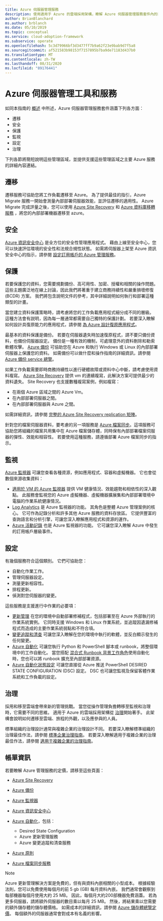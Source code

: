 ```yaml
---
title: Azure 伺服器管理服務
description: 使用適用于 Azure 的雲端採用架構，瞭解 Azure 伺服器管理服務套件內的區域。
author: BrianBlanchard
ms.author: brblanch
ms.date: 05/10/2019
ms.topic: conceptual
ms.service: cloud-adoption-framework
ms.subservice: operate
ms.openlocfilehash: 5c3d79966bf3d3477ff7b9a62f23e9bab9d7f5a8
ms.sourcegitcommit: af521583b98153f7157895b7ba9de71183d437b0
ms.translationtype: MT
ms.contentlocale: zh-TW
ms.lasthandoff: 08/31/2020
ms.locfileid: "89176441"
---
```

# <a name="azure-server-management-tools-and-services"></a>Azure 伺服器管理工具和服務

如同本指南的 [概述](./index.md) 中所述，Azure 伺服器管理服務套件涵蓋下列各方面：

- 遷移
- 安全
- 保護
- 監視
- 設定
- 治理

下列各節將簡短說明這些管理區域，並提供支援這些管理區域之主要 Azure 服務的詳細內容連結。

## <a name="migrate"></a>遷移

遷移服務可協助您將工作負載遷移至 Azure。 為了提供最佳的指引，Azure Migrate 服務一開始會測量內部部署伺服器效能，並評估遷移的適用性。 Azure Migrate 完成評量之後，您可以使用 [Azure Site Recovery](/azure/site-recovery/site-recovery-overview) 和 [Azure 資料庫移轉服務](/azure/dms/dms-overview) ，將您的內部部署機器遷移至 azure。

## <a name="secure"></a>安全

[Azure 資訊安全中心](/azure/security-center/security-center-intro) 是全方位的安全性管理應用程式。 藉由上線至安全中心，您可以快速評估環境的安全性和法規合規性狀態。 如需將伺服器上架至 Azure 資訊安全中心的指示，請參閱 [設定訂用帳戶的 Azure 管理服務](./onboard-at-scale.md#azure-security-center)。

## <a name="protect"></a>保護

若要保護您的資料，您需要規劃備份、高可用性、加密、授權和相關的操作問題。 這些主題廣泛地在線上討論，因此我們將著重于建立商務持續性和嚴重損壞修復 (BCDR) 方案。 我們將包含說明文件的參考，其中詳細說明如何執行和部署這種類型的計畫。

當您建立資料保護策略時，請考慮將您的工作負載應用程式細分成不同的層級。 這種方法會有説明，因為每一層通常都需要自己獨特的保護計劃。 若要深入瞭解如何設計具復原能力的應用程式，請參閱 [為 Azure 設計復原應用程式](/azure/architecture/resiliency)。

最基本的資料保護是備份。 若要在伺服器遺失時加速復原程式，請不要只備份資料，也備份伺服器設定。 備份是一種有效的機制，可處理意外的資料刪除和勒索軟體攻擊。 [Azure 備份](/azure/backup) 可協助您在 Azure 和執行 Windows 或 Linux 的內部部署伺服器上保護您的資料。 如需備份可以做什麼和操作指南的詳細資訊，請參閱 [Azure 備份 service 總覽](/azure/backup/backup-overview)。

如果工作負載需要即時商務持續性以進行硬體故障或資料中心中斷，請考慮使用資料複寫。 [Azure Site Recovery](/azure/site-recovery/site-recovery-overview) 提供 vm 的連續複寫，此解決方案可提供最少的資料遺失。 Site Recovery 也支援數種複寫案例，例如複寫：

- 在兩個 Azure 區域之間的 Azure Vm。
- 在內部部署伺服器之間。
- 在內部部署伺服器與 Azure 之間。

如需詳細資訊，請參閱 [完整的 Azure Site Recovery replication 矩陣](/azure/site-recovery/site-recovery-overview#what-can-i-replicate)。

針對您的檔案伺服器資料，要考慮的另一項服務是 [Azure 檔案同步](/azure/storage/files/storage-sync-files-planning)。這項服務可協助您將組織的檔案共用集中在 Azure 檔案儲存體，同時保有內部部署檔案伺服器的彈性、效能和相容性。 若要使用這種服務，請遵循部署 Azure 檔案同步的指示。

## <a name="monitor"></a>監視

[Azure 監視器](/azure/azure-monitor/overview) 可讓您查看各種資源，例如應用程式、容器和虛擬機器。 它也會從數個來源收集資料：

- [適用於 VM 的 Azure 監視器](/azure/azure-monitor/insights/vminsights-overview) 提供 VM 健康情況、效能趨勢和相依性的深入觀點。 此服務會監視您的 Azure 虛擬機器、虛擬機器擴展集和內部部署環境中電腦的作業系統健康情況。
- [Log Analytics](/azure/azure-monitor/log-query/log-query-overview) 是 Azure 監視器的功能。 其角色是整體 Azure 管理案例的核心。 它可作為記錄分析和許多其他 Azure 服務的資料存放區。 它提供豐富的查詢語言和分析引擎，可讓您深入瞭解應用程式和資源的運作。
- [Azure 活動記錄](/azure/azure-monitor/platform/activity-logs-overview) 也是 Azure 監視器的功能。 它可讓您深入瞭解 Azure 中發生的訂用帳戶層級事件。

## <a name="configure"></a>設定

有幾個服務符合這個類別。 它們可協助您：

- 自動化作業工作。
- 管理伺服器設定。
- 測量更新相容性。
- 排程更新。
- 偵測對您伺服器的變更。

這些服務是支援進行中作業的必要項：

- [更新管理](/azure/automation/automation-update-management) 在您的環境中自動部署修補程式，包括部署至在 Azure 外部執行的作業系統實例。 它同時支援 Windows 和 Linux 作業系統，並追蹤因遺漏修補程式而造成的主要作業系統弱點和不符合項。
- [變更追蹤和清查](/azure/automation/change-tracking) 可讓您深入瞭解在您的環境中執行的軟體，並反白顯示發生的任何變更。
- [Azure 自動化](/azure/automation/automation-intro) 可讓您執行 Python 和 PowerShell 腳本或 runbook，將整個環境中的工作自動化。 當您搭配 [混合式 Runbook 背景工作角色](/azure/automation/automation-hybrid-runbook-worker)使用自動化時，您也可以將 runbook 擴充至內部部署資源。
- [Azure 自動化狀態設定](/azure/automation/automation-dsc-overview) 可讓您直接從 Azure 推送 PowerShell DESIRED STATE CONFIGURATION (DSC) 設定。 DSC 也可讓您監視及保留客體作業系統和工作負載的設定。

## <a name="govern"></a>治理

採用和移至雲端會帶來新的管理挑戰。 當您從操作管理負擔轉移至監視和治理時，它需要不同的思維。 適用于 Azure 的雲端採用架構從 [治理](../../govern/index.md)開始著手。 此架構會說明如何遷移至雲端、旅程的外觀，以及應參與的人員。

標準組織的治理設計通常與複雜企業的治理設計不同。 若要深入瞭解標準組織的治理最佳作法，請參閱 [標準企業治理指南](../../govern/guides/standard/index.md)。 若要深入瞭解適用于複雜企業的治理最佳作法，請參閱 [適用于複雜企業的治理指南](../../govern/guides/complex/index.md)。

## <a name="billing-information"></a>帳單資訊

若要瞭解 Azure 管理服務的定價，請移至這些頁面：

- [Azure Site Recovery](https://azure.microsoft.com/pricing/details/site-recovery)

- [Azure 備份](https://azure.microsoft.com/pricing/details/backup)

- [Azure 監視器](https://azure.microsoft.com/pricing/details/monitor)

- [Azure 資訊安全中心](https://azure.microsoft.com/pricing/details/security-center)

- [Azure 自動化](https://azure.microsoft.com/pricing/details/automation)，包括：
  - Desired State Configuration
  - Azure 更新管理服務
  - Azure 變更追蹤和清查服務

- [Azure 原則](https://azure.microsoft.com/pricing/details/azure-policy)

- [Azure 檔案同步服務](https://azure.microsoft.com/pricing/details/storage/blobs)

> [!NOTE]
> Azure 更新管理解決方案是免費的，但有與資料內嵌相關的小型成本。 根據經驗法則，您可以免費使用每個月的前 5 gb (GB) 每月資料內嵌。 我們通常會觀察到每部機器每個月使用大約 25 MB。 因此，每個月大約200部機器免費涵蓋。 若為更多伺服器，請將額外伺服器的數目乘以每月 25 MB。 然後，將結果乘以您需要的額外儲存體的儲存體價格。 如需成本的詳細資訊，請參閱 [Azure 儲存體總覽定價](https://azure.microsoft.com/pricing/details/storage)。 每個額外的伺服器通常會對成本有名義的影響。
